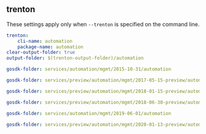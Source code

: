 
## trenton

These settings apply only when `--trenton` is specified on the command line.

``` yaml $(trenton)
trenton:
    cli-name: automation
    package-name: automation
clear-output-folder: true
output-folder: $(trenton-output-folder)/automation
```

``` yaml $(tag) == 'package-2015-10' && $(trenton)
gosdk-folder: services/automation/mgmt/2015-10-31/automation
```

``` yaml $(tag) == 'package-2017-05-preview' && $(trenton)
gosdk-folder: services/preview/automation/mgmt/2017-05-15-preview/automation
```

``` yaml $(tag) == 'package-2018-01-preview' && $(trenton)
gosdk-folder: services/preview/automation/mgmt/2018-01-15-preview/automation
```

``` yaml $(tag) == 'package-2018-06-preview' && $(trenton)
gosdk-folder: services/preview/automation/mgmt/2018-06-30-preview/automation
```

``` yaml $(tag) == 'package-2019-06' && $(trenton)
gosdk-folder: services/automation/mgmt/2019-06-01/automation
```

``` yaml $(tag) == 'package-2020-01-13-preview' && $(trenton)
gosdk-folder: services/preview/automation/mgmt/2020-01-13-preview/automation
```
